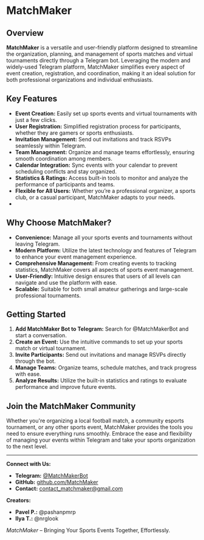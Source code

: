 # MatchMaker

## Overview

**MatchMaker** is a versatile and user-friendly platform designed to streamline the organization, planning, and management of sports matches and virtual tournaments directly through a Telegram bot. Leveraging the modern and widely-used Telegram platform, MatchMaker simplifies every aspect of event creation, registration, and coordination, making it an ideal solution for both professional organizations and individual enthusiasts.

## Key Features

- **Event Creation:** Easily set up sports events and virtual tournaments with just a few clicks.
- **User Registration:** Simplified registration process for participants, whether they are gamers or sports enthusiasts.
- **Invitation Management:** Send out invitations and track RSVPs seamlessly within Telegram.
- **Team Management:** Organize and manage teams effortlessly, ensuring smooth coordination among members.
- **Calendar Integration:** Sync events with your calendar to prevent scheduling conflicts and stay organized.
- **Statistics & Ratings:** Access built-in tools to monitor and analyze the performance of participants and teams.
- **Flexible for All Users:** Whether you’re a professional organizer, a sports club, or a casual participant, MatchMaker adapts to your needs.
- 

## Why Choose MatchMaker?

- **Convenience:** Manage all your sports events and tournaments without leaving Telegram.
- **Modern Platform:** Utilize the latest technology and features of Telegram to enhance your event management experience.
- **Comprehensive Management:** From creating events to tracking statistics, MatchMaker covers all aspects of sports event management.
- **User-Friendly:** Intuitive design ensures that users of all levels can navigate and use the platform with ease.
- **Scalable:** Suitable for both small amateur gatherings and large-scale professional tournaments.


## Getting Started

1. **Add MatchMaker Bot to Telegram:** Search for @MatchMakerBot and start a conversation.
2. **Create an Event:** Use the intuitive commands to set up your sports match or virtual tournament.
3. **Invite Participants:** Send out invitations and manage RSVPs directly through the bot.
4. **Manage Teams:** Organize teams, schedule matches, and track progress with ease.
5. **Analyze Results:** Utilize the built-in statistics and ratings to evaluate performance and improve future events.

## Join the MatchMaker Community

Whether you're organizing a local football match, a community esports tournament, or any other sports event, MatchMaker provides the tools you need to ensure everything runs smoothly. Embrace the ease and flexibility of managing your events within Telegram and take your sports organization to the next level.

---

**Connect with Us:**

- **Telegram:** [@MatchMakerBot](https://t.me/@MatchMaking_P_I_Bot)
- **GitHub:** [github.com/MatchMaker](https://github.com/NRGLook/MatchMaker)
- **Contact:** contact_matchmaker@gmail.com

**Creators:**
- **Pavel P.:** @pashanpmrp
- **Ilya T.:** @nrglook

*MatchMaker* – Bringing Your Sports Events Together, Effortlessly.
